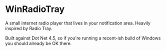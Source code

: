 # WinRadioTray
A small internet radio player that lives in your notification area.  Heavily inspired by Radio Tray.

Built against Dot Net 4.5, so if you're running a recent-ish build of Windows you should already be OK there.

